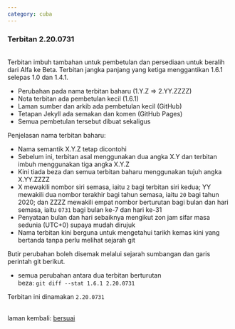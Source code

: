 ```yaml
---
category: cuba
---
```


### Terbitan 2.20.0731

&nbsp;  
Terbitan imbuh tambahan untuk pembetulan dan persediaan
untuk beralih dari Alfa ke Beta. Terbitan jangka panjang
yang ketiga menggantikan 1.6.1 selepas 1.0 dan 1.4.1.

- Perubahan pada nama terbitan baharu (1.Y.Z => 2.YY.ZZZZ)
- Nota terbitan ada pembetulan kecil (1.6.1)
- Laman sumber dan arkib ada pembetulan kecil (GitHub)
- Tetapan Jekyll ada semakan dan komen (GitHub Pages)
- Semua pembetulan tersebut dibuat sekaligus

Penjelasan nama terbitan baharu:

- Nama semantik X.Y.Z tetap dicontohi
- Sebelum ini, terbitan asal menggunakan dua angka X.Y dan
terbitan imbuh menggunakan tiga angka X.Y.Z
- Kini tiada beza dan semua terbitan baharu menggunakan
tujuh angka X.YY.ZZZZ
- X mewakili nombor siri semasa, iaitu `2` bagi terbitan
siri kedua; YY mewakili dua nombor terakhir bagi tahun
semasa, iaitu `20` bagi tahun 2020; dan ZZZZ mewakili empat
nombor berturutan bagi bulan dan hari semasa, iaitu `0731`
bagi bulan ke-7 dan hari ke-31
- Penyataan bulan dan hari sebaiknya mengikut zon jam sifar
masa sedunia (UTC+0) supaya mudah dirujuk
- Nama terbitan kini berguna untuk mengetahui tarikh kemas
kini yang bertanda tanpa perlu melihat sejarah git

Butir perubahan boleh disemak melalui sejarah sumbangan
dan garis perintah git berikut.

- semua perubahan antara dua terbitan berturutan  
beza: `git diff --stat 1.6.1 2.20.0731`

Terbitan ini dinamakan `2.20.0731`

&nbsp;  
laman kembali: [bersuai][0]

  [0]: ../bersuai.md
